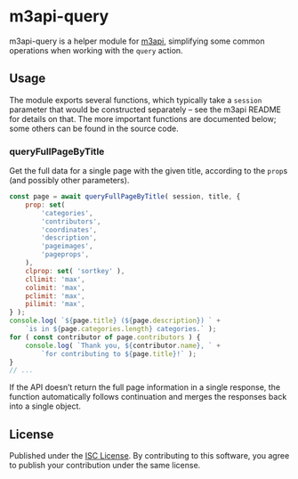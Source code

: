 # m3api-query

m3api-query is a helper module for [m3api][],
simplifying some common operations when working with the `query` action.

## Usage

The module exports several functions,
which typically take a `session` parameter that would be constructed separately –
see the m3api README for details on that.
The more important functions are documented below;
some others can be found in the source code.

### queryFullPageByTitle

Get the full data for a single page with the given title,
according to the `prop`s (and possibly other parameters).

```js
const page = await queryFullPageByTitle( session, title, {
	prop: set(
		'categories',
		'contributors',
		'coordinates',
		'description',
		'pageimages',
		'pageprops',
	),
	clprop: set( 'sortkey' ),
	cllimit: 'max',
	colimit: 'max',
	pclimit: 'max',
	pilimit: 'max',
} );
console.log( `${page.title} (${page.description}) ` +
	`is in ${page.categories.length} categories.` );
for ( const contributor of page.contributors ) {
	console.log( `Thank you, ${contributor.name}, ` +
		`for contributing to ${page.title}!` );
}
// ...
```

If the API doesn’t return the full page information in a single response,
the function automatically follows continuation
and merges the responses back into a single object.

## License

Published under the [ISC License][].
By contributing to this software,
you agree to publish your contribution under the same license.

[m3api]: https://www.npmjs.com/package/m3api
[ISC License]: https://spdx.org/licenses/ISC.html
